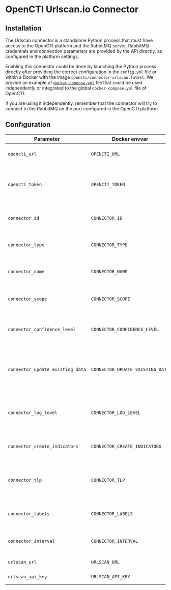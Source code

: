 # OpenCTI Urlscan.io Connector

## Installation

The Urlscan connector is a standalone Python process that must have access to the OpenCTI platform and the RabbitMQ server. 
RabbitMQ credentials and connection parameters are provided by the API directly, as configured in the platform settings.

Enabling this connector could be done by launching the Python process directly after providing the correct configuration in the `config.yml` file or within a Docker with the image `opencti/connector-urlscan:latest`. 
We provide an example of [`docker-compose.yml`](docker-compose.yml) file that could be used independently or integrated to the global `docker-compose.yml` file of OpenCTI.

If you are using it independently, remember that the connector will try to connect to the RabbitMQ on the port configured in the OpenCTI platform.

## Configuration

| Parameter                        | Docker envvar                    | Mandatory | Description                                                                                        |
|----------------------------------|----------------------------------|-----------|----------------------------------------------------------------------------------------------------|
| `opencti_url`                    | `OPENCTI_URL`                    | Yes       | The URL of the OpenCTI platform.                                                                   |
| `opencti_token`                  | `OPENCTI_TOKEN`                  | Yes       | The default admin token configured in the OpenCTI platform parameters file.                        |
| `connector_id`                   | `CONNECTOR_ID`                   | Yes       | A valid arbitrary `UUIDv4` that must be unique for this connector.                                 |
| `connector_type`                 | `CONNECTOR_TYPE`                 | Yes       | Must be `EXTERNAL_IMPORT` (this is the connector type).                                            |
| `connector_name`                 | `CONNECTOR_NAME`                 | Yes       | The name of the connector, can be just "ThreatMatch"                                               |
| `connector_scope`                | `CONNECTOR_SCOPE`                | Yes       | Must be `threatmatch`, not used in this connector.                                                 |
| `connector_confidence_level`     | `CONNECTOR_CONFIDENCE_LEVEL`     | Yes       | The default confidence level for created relationships (0 -> 100).                                 |
| `connector_update_existing_data` | `CONNECTOR_UPDATE_EXISTING_DATA` | Yes       | If an entity already exists, update its attributes with information provided by this connector.    |
| `connector_log_level`            | `CONNECTOR_LOG_LEVEL`            | Yes       | The log level for this connector, could be `debug`, `info`, `warn` or `error` (less verbose).      |
| `connector_create_indicators`    | `CONNECTOR_CREATE_INDICATORS`    | No        | Create indicators for each observable processed.                                                   |
| `connector_tlp`                  | `CONNECTOR_TLP`                  | No        | The TLP to apply to any indicators and observables, this could be `white`,`green`,`amber` or `red` |
| `connector_labels`               | `CONNECTOR_LABELS`               | No        | Comma delimited list of labels to apply to each observable.                                        | 
| `connector_interval`             | `CONNECTOR_INTERVAL`             | No        | An interval (in minutes) for data gathering from Urlscan.                                          |
| `urlscan_url`                    | `URLSCAN_URL`                    | Yes       | The Urlscan URL.                                                                                   |
| `urlscan_api_key`                | `URLSCAN_API_KEY`                | Yes       | The Urlscan client secret.                                                                         |
